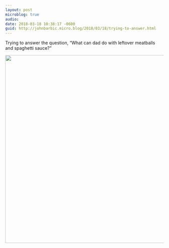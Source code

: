 ```yaml
---
layout: post
microblog: true
audio: 
date: 2018-03-18 10:38:17 -0600
guid: http://johnbarbic.micro.blog/2018/03/18/trying-to-answer.html
---
```

Trying to answer the question, “What can dad do with leftover meatballs and spaghetti sauce?”

<img src="http://www.barbic.com/uploads/2018/ecf51c4655.jpg" width="600" height="599" />

